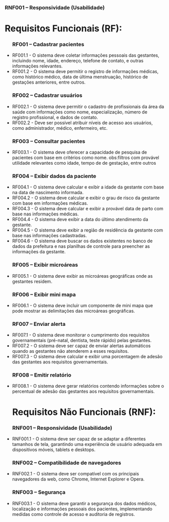 <h3>RNF001 – Responsividade (Usabilidade)</h3>
<head><h1>Requisitos Funcionais (RF):</h1></head>
<ul>
<h3>RF001 – Cadastrar pacientes</h3>
<li>RF001.1 - O sistema deve coletar informações pessoais das gestantes, incluindo nome, idade, endereço, telefone de contato, e outras informações relevantes.</li>
<li>RF001.2 - O sistema deve permitir o registro de informações médicas, como histórico médico, data de última menstruação, histórico de gestações anteriores, entre outros.</li>
  
<h3>RF002 – Cadastrar usuários</h3>
<li>RF002.1 - O sistema deve permitir o cadastro de profissionais da área da saúde com informações como nome, especialização, número de registro profissional, e dados de contato.</li>
<li>RF002.2 - Deve ser possível atribuir níveis de acesso aos usuários, como administrador, médico, enfermeiro, etc.</li>

<h3>RF003 – Consultar pacientes</h3>
<li>RF003.1 - O sistema deve oferecer a capacidade de pesquisa de pacientes com base em critérios como nome.
obs:filtros com provável utilidade relevantes como idade, tempo de de gestação, entre outros</li>

<h3>RF004 – Exibir dados da paciente</h3>
<li>RF004.1 - O sistema deve calcular e exibir a idade da gestante com base na data de nascimento informada.</li>
<li>RF004.2 - O sistema deve calcular e exibir o grau de risco da gestante com base em informações médicas.</li>
<li>RF004.3 - O sistema deve calcular e exibir a provável data de parto com base nas informações médicas.</li>
<li>RF004.4 - O sistema deve exibir a data do último atendimento da gestante.</li>
<li>RF004.5 - O sistema deve exibir a região de residência da gestante com base nas informações cadastradas.</li>
<li>RF004.6 - O sistema deve buscar os dados existentes no banco de dados da prefeitura e nas planilhas de controle para preencher as informações da gestante.</li>

<h3>RF005 – Exibir microáreas</h3>
<li>RF005.1 - O sistema deve exibir as microáreas geográficas onde as gestantes residem.</li>

<h3>RF006 – Exibir mini mapa</h3>
<li>RF006.1 - O sistema deve incluir um componente de mini mapa que pode mostrar as delimitações das microáreas geográficas.</li>

<h3>RF007 – Enviar alerta</h3>
<li>RF007.1 - O sistema deve monitorar o cumprimento dos requisitos governamentais (pré-natal, dentista, teste rápido) pelas gestantes.</li>
<li>RF007.2 - O sistema deve ser capaz de enviar alertas automáticos quando as gestantes não atenderem a esses requisitos.</li>
<li>RF007.3 - O sistema deve calcular e exibir uma porcentagem de adesão das gestantes aos requisitos governamentais.</li>

<h3>RF008 – Emitir relatório</h3>
<li>RF008.1 - O sistema deve gerar relatórios contendo informações sobre o percentual de adesão das gestantes aos requisitos governamentais.</li>

<head><h1>Requisitos Não Funcionais (RNF):</h1></head>

<h3>RNF001 – Responsividade (Usabilidade)</h3>
<li>RNF001.1 - O sistema deve ser capaz de se adaptar a diferentes tamanhos de tela, garantindo uma experiência de usuário adequada em dispositivos móveis, tablets e desktops.</li>

<h3>RNF002 – Compatibilidade de navegadores</h3>
<li>RNF002.1 - O sistema deve ser compatível com os principais navegadores da web, como Chrome, Internet Explorer e Opera.</li>

<h3>RNF003 – Segurança</h3>
<li>RNF003.1 - O sistema deve garantir a segurança dos dados médicos, localização e informações pessoais dos pacientes, implementando medidas como controle de acesso e auditoria de registros.</li>
</ul>
